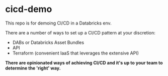 # cicd-demo
This repo is for demoing CI/CD in a Databricks env.

There are a number of ways to set up a CI/CD pattern at your discretion:
 - DABs or Databricks Asset Bundles
 - API
 - Terraform (convenient IaaS that leverages the extensive API)

**There are opinionated ways of achieving CI/CD and it's up to your team to determine the 'right' way.**